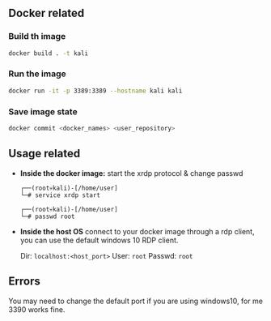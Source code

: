 ## Docker related
### Build th image
```sh
docker build . -t kali
```
### Run the image
```sh
docker run -it -p 3389:3389 --hostname kali kali
```
### Save image state
```sh
docker commit <docker_names> <user_repository>
```

## Usage related
- **Inside the docker image:** start the xrdp protocol & change passwd <br>
    ```shell
    ┌──(root💀kali)-[/home/user]
    └─# service xrdp start
    ```
    ```shell
    ┌──(root💀kali)-[/home/user]
    └─# passwd root
    ```

- **Inside the host OS**
    connect to your docker image through a rdp client, you can use the default windows 10 RDP client.

    Dir: `localhost:<host_port>`
    User: `root`
    Passwd: `root`

## Errors
You may need to change the default port if you are using windows10,
for me 3390 works fine.
